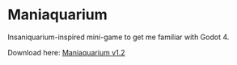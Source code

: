 # Maniaquarium
 Insaniquarium-inspired mini-game to get me familiar with Godot 4.

Download here: [Maniaquarium v1.2](https://drive.google.com/drive/folders/1mM8UUdpw07lqwwZZ4oGBmYSHHPUQNE9d?usp=sharing)
